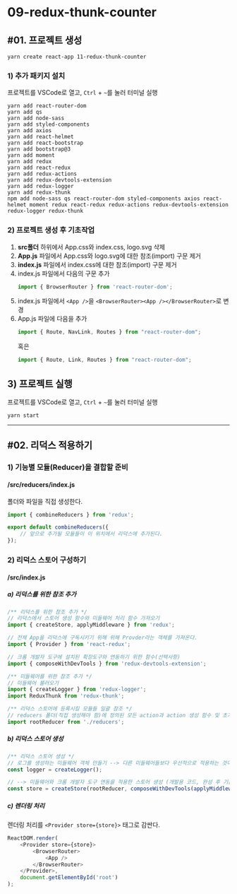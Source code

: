 # 09-redux-thunk-counter

## #01. 프로젝트 생성

```shell
yarn create react-app 11-redux-thunk-counter
```

### 1) 추가 패키지 설치

프로젝트를 VSCode로 열고, `Ctrl` + `~`를 눌러 터미널 실행

```shell
yarn add react-router-dom
yarn add qs
yarn add node-sass
yarn add styled-components
yarn add axios
yarn add react-helmet
yarn add react-bootstrap
yarn add bootstrap@3
yarn add moment
yarn add redux
yarn add react-redux
yarn add redux-actions
yarn add redux-devtools-extension
yarn add redux-logger
yarn add redux-thunk
npm add node-sass qs react-router-dom styled-components axios react-helmet moment redux react-redux redux-actions redux-devtools-extension redux-logger redux-thunk
```

### 2) 프로젝트 생성 후 기초작업

1. **src폴더** 하위에서 App.css와 index.css, logo.svg 삭제
1. **App.js** 파일에서 App.css와 logo.svg에 대한 참조(import) 구문 제거
1. **index.js** 파일에서 index.css에 대한 참조(import) 구문 제거
1. index.js 파일에서 다음의 구문 추가
    ```js
    import { BrowserRouter } from 'react-router-dom';
    ```
1. index.js 파일에서 `<App />`을 `<BrowserRouter><App /></BrowserRouter>`로 변경
1. App.js 파일에 다음을 추가
   ```js
   import { Route, NavLink, Routes } from "react-router-dom";
   ```
   혹은
   ```js
   import { Route, Link, Routes } from "react-router-dom";
   ```

## 3) 프로젝트 실행

프로젝트를 VSCode로 열고, `Ctrl` + `~`를 눌러 터미널 실행

```shell
yarn start
```

--------------------

## #02. 리덕스 적용하기

### 1) 기능별 모듈(Reducer)을 결합할 준비

#### /src/reducers/index.js

폴더와 파일을 직접 생성한다.

```js
import { combineReducers } from 'redux';

export default combineReducers({
    // 앞으로 추가될 모듈들이 이 위치에서 리덕스에 추가된다.
});
```

### 2) 리덕스 스토어 구성하기

#### /src/index.js

##### a) 리덕스를 위한 참조 추가

```js
/** 리덕스를 위한 참조 추가 */
// 리덕스에서 스토어 생성 함수와 미들웨어 처리 함수 가져오기
import { createStore, applyMiddleware } from 'redux';

// 전체 App을 리덕스에 구독시키기 위해 위해 Provder라는 객체를 가져온다.
import { Provider } from 'react-redux';

// 크롬 개발자 도구에 설치된 확장도구와 연동하기 위한 함수(선택사항)
import { composeWithDevTools } from 'redux-devtools-extension';

/** 미들웨어를 위한 참조 추가 */
// 미들웨어 불러오기
import { createLogger } from 'redux-logger';
import ReduxThunk from 'redux-thunk';

/** 리덕스 스토어에 등록시킬 모듈들 일괄 참조 */
// reducers 폴더(직접 생성해야 함)에 정의된 모든 action과 action 생성 함수 및 초기 상태값들을 묶음으로 가져온다.
import rootReducer from './reducers';
```

##### b) 리덕스 스토어 생성
```js
/** 리덕스 스토어 생성 */
// 로그를 생성하는 미들웨어 객체 만들기 --> 다른 미들웨어들보다 우선적으로 적용하는 것이 좋다.
const logger = createLogger();

// --> 미들웨어와 크롬 개발자 도구 연동을 적용한 스토어 생성 (개발용 코드, 완성 후 기본코드로 전환 필요)
const store = createStore(rootReducer, composeWithDevTools(applyMiddleware(logger, ReduxThunk)));
```

##### c) 렌더링 처리

렌더링 처리를 `<Provider store={store}>` 태그로 감싼다.
```js
ReactDOM.render(
    <Provider store={store}>
        <BrowserRouter>
            <App />
        </BrowserRouter>
    </Provider>,
    document.getElementById('root')
);
```
